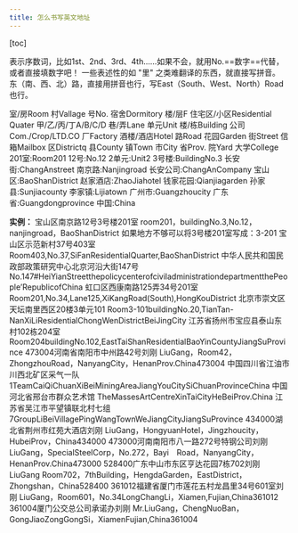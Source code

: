 ```yaml
---
title: 怎么书写英文地址
---
```


[toc]

表示序数词，比如1st、2nd、3rd、4th......如果不会，就用No.==数字==代替，或者直接填数字吧！ 
一些表述性的如 "里" 之类难翻译的东西，就直接写拼音。
东（南、西、北）路，直接用拼音也行，写East（South、West、North）Road也行。

室/房Room
村Vallage 
号No. 
宿舍Dormitory 
楼/层F 
住宅区/小区Residential Quater 
甲/乙/丙/丁A/B/C/D 
巷/弄Lane 
单元Unit 
楼/栋Building 
公司Com./Crop/LTD.CO 
厂Factory 
酒楼/酒店Hotel 
路Road 
花园Garden 
街Street 
信箱Mailbox 
区Districtq 
县County 
镇Town 
市City 
省Prov. 
院Yard 
大学College 
201室:Room201 
12号:No.12 
2单元:Unit2 
3号楼:BuildingNo.3 
长安街:ChangAnstreet 
南京路:Nanjingroad 
长安公司:ChangAnCompany 
宝山区:BaoShanDistrict 
赵家酒店:ZhaoJiahotel 
钱家花园:Qianjiagarden 
孙家县:Sunjiacounty 
李家镇:Lijiatown 
广州市:Guangzhoucity 
广东省:Guangdongprovince 
中国:China 

**实例：** 
宝山区南京路12号3号楼201室 
room201，buildingNo.3,No.12，nanjingroad，BaoShanDistrict 
如果地方不够可以将3号楼201室写成：3-201 
宝山区示范新村37号403室 
Room403,No.37,SiFanResidentialQuarter,BaoShanDistrict 
中华人民共和国民政部政策研究中心北京河沿大街147号 
No.147#HeiYianStreetthepolicycenterofciviladministrationdepartmentthePeople’RepublicofChina 
虹口区西康南路125弄34号201室 
Room201,No.34,Lane125,XiKangRoad(South),HongKouDistrict 
北京市崇文区天坛南里西区20楼3单元101 
Room3-101buildingNo.20,TianTan-NanXiLiResidentialChongWenDistrictBeiJingCity 
江苏省扬州市宝应县泰山东村102栋204室 
Room204buildingNo.102,EastTaiShanResidentialBaoYinCountyJiangSuProvince 
473004河南省南阳市中州路42号刘刚 
LiuGang，Room42，ZhongzhouRoad，NanyangCity，HenanProv.China473004 
中国四川省江油市川西北矿区采气一队 
1TeamCaiQiChuanXiBeiMiningAreaJiangYouCitySiChuanProvinceChina 
中国河北省邢台市群众艺术馆 
TheMassesArtCentreXinTaiCityHeBeiProv.China 
江苏省吴江市平望镇联北村七组 
7GroupLiBeiVillagePingWangTownWeJiangCityJiangSuProvince 
434000湖北省荆州市红苑大酒店刘刚 
LiuGang，HongyuanHotel，Jingzhoucity，HubeiProv，China434000 
473000河南南阳市八一路272号特钢公司刘刚 
LiuGang，SpecialSteelCorp，No.272，Bayi　Road，NanyangCity，HenanProv.China473000 
528400广东中山市东区亨达花园7栋702刘刚 
LiuGang 
Room702，7thBuilding，HengdaGarden，EastDistrict，Zhongshan，China528400 
361012福建省厦门市莲花五村龙昌里34号601室刘刚 
LiuGang，Room601，No.34LongChangLi，Xiamen,Fujian,China361012 
361004厦门公交总公司承诺办刘刚 
Mr.LiuGang，ChengNuoBan，GongJiaoZongGongSi，XiamenFujian,China361004